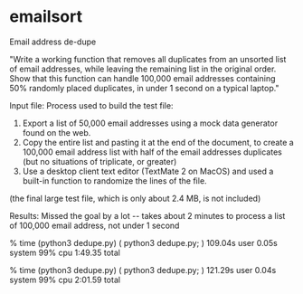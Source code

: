 # emailsort
Email address de-dupe

"Write a working function that removes all duplicates from an unsorted list of email addresses, while leaving the remaining list in the original order. Show that this function can handle 100,000 email addresses containing 50% randomly placed duplicates, in under 1 second on a typical laptop."

Input file: Process used to build the test file:
1. Export a list of 50,000 email addresses using a mock data generator found on the web.
2. Copy the entire list and pasting it at the end of the document, to create a 100,000 email address list with half of the email addresses duplicates (but no situations of triplicate, or greater)
3. Use a desktop client text editor (TextMate 2 on MacOS) and used a built-in function to randomize the lines of the file.

(the final large test file, which is only about 2.4 MB, is not included)

Results: Missed the goal by a lot -- takes about 2 minutes to process a list of 100,000 email address, not under 1 second

% time (python3 dedupe.py)
( python3 dedupe.py; )  109.04s user 0.05s system 99% cpu 1:49.35 total

% time (python3 dedupe.py)
( python3 dedupe.py; )  121.29s user 0.04s system 99% cpu 2:01.59 total
